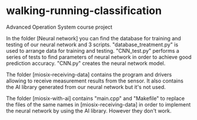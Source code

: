 # walking-running-classification
Advanced Operation System course project

In the folder [Neural network] you can find the database for training and testing of our neural network and 3 scripts. "database_treatment.py" is used to arrange data for training and testing. "CNN_test.py" performs a series of tests to find parameters of neural network in order to achieve good prediction accuracy. "CNN.py" creates the neural network model.

The folder [miosix-receiving-data] contains the program and drivers allowing to receive measurement results from the sensor. It also contains the AI library generated from our neural network but it's not used.

The folder [miosix-with-ai] contains "main.cpp" and "Makefile" to replace the files of the same names in [miosix-receiving-data] in order to implement the neural network by using the AI library. However they don't work.
